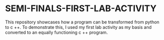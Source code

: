 # SEMI-FINALS-FIRST-LAB-ACTIVITY
This repository showcases how a program can be transformed from python to c ++. To demonstrate this, I used my first lab activity as my basis and converted to an equally functioning c ++ program.
